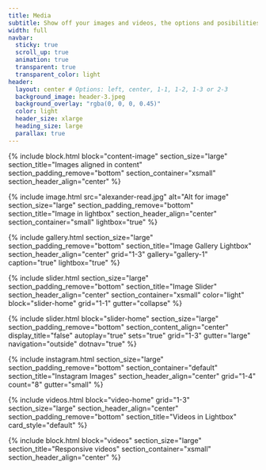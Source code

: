 ```yaml
---
title: Media
subtitle: Show off your images and videos, the options and posibilities are endless.
width: full
navbar:
  sticky: true
  scroll_up: true
  animation: true
  transparent: true
  transparent_color: light
header:
  layout: center # Options: left, center, 1-1, 1-2, 1-3 or 2-3
  background_image: header-3.jpeg
  background_overlay: "rgba(0, 0, 0, 0.45)"
  color: light
  header_size: xlarge
  heading_size: large
  parallax: true
---
```


{% include block.html 
  block="content-image"
  section_size="large"
  section_title="Images aligned in content"
  section_padding_remove="bottom"
  section_container="xsmall"
  section_header_align="center"
%}

{% include image.html 
	src="alexander-read.jpg"
  alt="Alt for image"
  section_size="large"
  section_padding_remove="bottom"
  section_title="Image in lightbox"
  section_header_align="center"
  section_container="small"
  lightbox="true"
%}

{% include gallery.html 
  section_size="large"
  section_padding_remove="bottom"
  section_title="Image Gallery Lightbox" 
  section_header_align="center"
  grid="1-3"
  gallery="gallery-1"
  caption="true"
  lightbox="true"
%}

{% include slider.html 
  section_size="large"
  section_padding_remove="bottom"
  section_title="Image Slider" 
  section_header_align="center"
  section_container="xsmall"
  color="light"
  block="slider-home" 
  grid="1-1"
  gutter="collapse"
%}

{% include slider.html 
  block="slider-home" 
  section_size="large"
  section_padding_remove="bottom"
  section_content_align="center"
  display_title="false"
  autoplay="true"
  sets="true"
  grid="1-3"
  gutter="large"
  navigation="outside"
  dotnav="true"
%}

{% include instagram.html 
  section_size="large"
  section_padding_remove="bottom"
  section_container="default"
  section_title="Instagram Images"
  section_header_align="center"
  grid="1-4" 
  count="8" 
  gutter="small"
%}

{% include videos.html 
  block="video-home" 
  grid="1-3" 
  section_size="large"
  section_header_align="center"
  section_padding_remove="bottom"
  section_title="Videos in Lightbox" 
  card_style="default"
%}

{% include block.html 
  block="videos"
  section_size="large"
  section_title="Responsive videos" 
  section_container="xsmall"
  section_header_align="center"
%}
